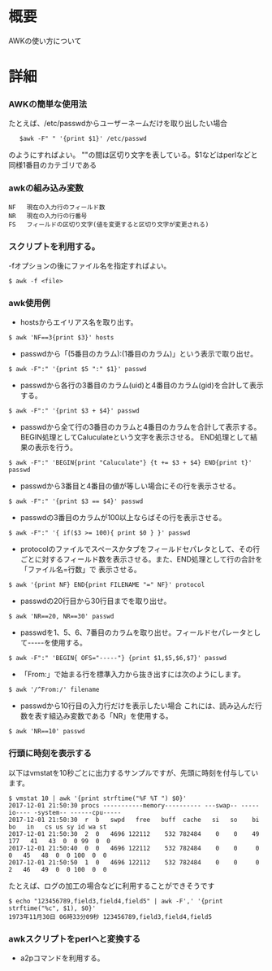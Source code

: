 # 概要
AWKの使い方について

# 詳細
### AWKの簡単な使用法
たとえば、/etc/passwdからユーザーネームだけを取り出したい場合
```
   $awk -F" " '{print $1}' /etc/passwd
```
のようにすればよい。
""の間は区切り文字を表している。$1などはperlなどと同様1番目のカテゴリである

### awkの組み込み変数
```
NF   現在の入力行のフィールド数
NR   現在の入力行の行番号
FS   フィールドの区切り文字(値を変更すると区切り文字が変更される) 
```

### スクリプトを利用する。 
-fオプションの後にファイル名を指定すればよい。
```
$ awk -f <file>
```

### awk使用例
- hostsからエイリアス名を取り出す。
```
$ awk 'NF==3{print $3}' hosts
```

- passwdから「(5番目のカラム):(1番目のカラム)」という表示で取り出せ。
```
$ awk -F":" '{print $5 ":" $1}' passwd
```

- passwdから各行の3番目のカラム(uid)と4番目のカラム(gid)を合計して表示する。
```
$ awk -F":" '{print $3 + $4}' passwd
```

- passwdから全て行の3番目のカラムと4番目のカラムを合計して表示する。
BEGIN処理としてCaluculateという文字を表示させる。 END処理として結果の表示を行う。
```
$ awk -F":" 'BEGIN{print "Caluculate"} {t += $3 + $4} END{print t}' passwd
```

- passwdから3番目と4番目の値が等しい場合にその行を表示させる。
```
$ awk -F":" '{print $3 == $4}' passwd
```

- passwdの3番目のカラムが100以上ならばその行を表示させる。
```
$ awk -F":" '{ if($3 >= 100){ print $0 } }' passwd
```

- protocolのファイルでスペースかタブをフィールドセパレタとして、その行ごとに対するフィールド数を表示させる。また、END処理として行の合計を「ファイル名=行数」で
表示させる。
```
$ awk '{print NF} END{print FILENAME "=" NF}' protocol
```

- passwdの20行目から30行目までを取り出せ。
```
$ awk 'NR==20, NR==30' passwd
```

- passwdを1、5、6、7番目のカラムを取り出せ。フィールドセパレータとして-----を使用する。
```
$ awk -F":" 'BEGIN{ OFS="-----"} {print $1,$5,$6,$7}' passwd
```

- 「From:」で始まる行を標準入力から抜き出すには次のようにします。
```
$ awk '/^From:/' filename
```

- passwdから10行目の入力行だけを表示したい場合 これには、読み込んだ行数を表す組込み変数である「NR」を使用する。 
```
$ awk 'NR==10' passwd
```

### 行頭に時刻を表示する
以下はvmstatを10秒ごとに出力するサンプルですが、先頭に時刻を付与しています。
```
$ vmstat 10 | awk '{print strftime("%F %T ") $0}'
2017-12-01 21:50:30 procs -----------memory---------- ---swap-- -----io---- -system-- ------cpu-----
2017-12-01 21:50:30  r  b   swpd   free   buff  cache   si   so    bi    bo   in   cs us sy id wa st
2017-12-01 21:50:30  2  0   4696 122112    532 782484    0    0    49   177   41   43  0  0 99  0  0
2017-12-01 21:50:40  0  0   4696 122112    532 782484    0    0     0     0   45   48  0  0 100  0  0
2017-12-01 21:50:50  1  0   4696 122112    532 782484    0    0     0     2   46   49  0  0 100  0  0
```

たとえば、ログの加工の場合などに利用することができそうです
```
$ echo "123456789,field3,field4,field5" | awk -F',' '{print strftime("%c", $1), $0}'
1973年11月30日 06時33分09秒 123456789,field3,field4,field5
```

### awkスクリプトをperlへと変換する
- a2pコマンドを利用する。
